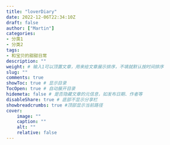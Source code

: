 ```yaml
---
title: "loverDiary"
date: 2022-12-06T22:34:10Z
draft: false
author: ["Martin"]
categories: 
- 分类1
- 分类2
tags: 
- 和宝贝的甜甜日常
description: ""
weight: # 输入1可以顶置文章，用来给文章展示排序，不填就默认按时间排序
slug: ""
comments: true
showToc: true # 显示目录
TocOpen: true # 自动展开目录
hidemeta: false # 是否隐藏文章的元信息，如发布日期、作者等
disableShare: true # 底部不显示分享栏
showbreadcrumbs: true #顶部显示当前路径
cover:
    image: ""
    caption: ""
    alt: ""
    relative: false
---
```

